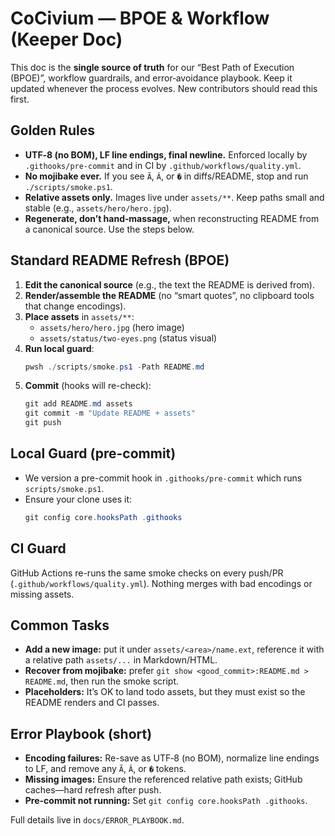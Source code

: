 # CoCivium — BPOE & Workflow (Keeper Doc)

This doc is the **single source of truth** for our “Best Path of Execution (BPOE)”, workflow guardrails, and error‑avoidance playbook. Keep it updated whenever the process evolves. New contributors should read this first.

## Golden Rules
- **UTF‑8 (no BOM), LF line endings, final newline.** Enforced locally by `.githooks/pre-commit` and in CI by `.github/workflows/quality.yml`.
- **No mojibake ever.** If you see `Ã`, `Â`, or `�` in diffs/README, stop and run `./scripts/smoke.ps1`.
- **Relative assets only.** Images live under `assets/**`. Keep paths small and stable (e.g., `assets/hero/hero.jpg`).
- **Regenerate, don’t hand‑massage,** when reconstructing README from a canonical source. Use the steps below.

## Standard README Refresh (BPOE)
1. **Edit the canonical source** (e.g., the text the README is derived from).
2. **Render/assemble the README** (no “smart quotes”, no clipboard tools that change encodings).
3. **Place assets** in `assets/**`:
   - `assets/hero/hero.jpg` (hero image)
   - `assets/status/two-eyes.png` (status visual)
4. **Run local guard**:
   ```powershell
   pwsh ./scripts/smoke.ps1 -Path README.md
   ```
5. **Commit** (hooks will re-check):
   ```powershell
   git add README.md assets
   git commit -m "Update README + assets"
   git push
   ```

## Local Guard (pre-commit)
- We version a pre-commit hook in `.githooks/pre-commit` which runs `scripts/smoke.ps1`.
- Ensure your clone uses it:
  ```powershell
  git config core.hooksPath .githooks
  ```

## CI Guard
GitHub Actions re-runs the same smoke checks on every push/PR (`.github/workflows/quality.yml`). Nothing merges with bad encodings or missing assets.

## Common Tasks
- **Add a new image:** put it under `assets/<area>/name.ext`, reference it with a relative path `assets/...` in Markdown/HTML.
- **Recover from mojibake:** prefer `git show <good_commit>:README.md > README.md`, then run the smoke script.
- **Placeholders:** It’s OK to land todo assets, but they must exist so the README renders and CI passes.

## Error Playbook (short)
- **Encoding failures:** Re-save as UTF‑8 (no BOM), normalize line endings to LF, and remove any `Ã`, `Â`, or `�` tokens.
- **Missing images:** Ensure the referenced relative path exists; GitHub caches—hard refresh after push.
- **Pre-commit not running:** Set `git config core.hooksPath .githooks`.

Full details live in `docs/ERROR_PLAYBOOK.md`.



